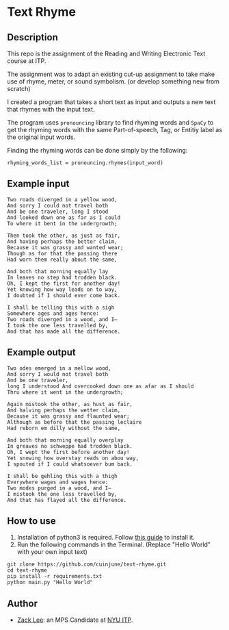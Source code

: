 # Text Rhyme

## Description
This repo is the assignment of the Reading and Writing Electronic Text course at ITP.  

The assignment was to adapt an existing cut-up assignment to take make use of rhyme, meter, or sound symbolism. (or develop something new from scratch)

I created a program that takes a short text as input and outputs a new text that rhymes with the input text.

The program uses `pronouncing` library to find rhyming words and `SpaCy` to get the rhyming words with the same Part-of-speech, Tag, or Entitiy label as the original input words.

Finding the rhyming words can be done simply by the following:

```
rhyming_words_list = pronouncing.rhymes(input_word)
```

## Example input
```
Two roads diverged in a yellow wood,
And sorry I could not travel both
And be one traveler, long I stood
And looked down one as far as I could
To where it bent in the undergrowth;

Then took the other, as just as fair,
And having perhaps the better claim,
Because it was grassy and wanted wear;
Though as for that the passing there
Had worn them really about the same,

And both that morning equally lay
In leaves no step had trodden black.
Oh, I kept the first for another day!
Yet knowing how way leads on to way,
I doubted if I should ever come back.

I shall be telling this with a sigh
Somewhere ages and ages hence:
Two roads diverged in a wood, and I—
I took the one less travelled by,
And that has made all the difference.
```

## Example output
```
Two odes emerged in a mellow wood,   
And sorry I would not travel both 
And be one traveler,  
long I understood And overcooked down one as afar as I should  
Thru where it went in the undergrowth;  

Again mistook the other, as hust as fair,  
And halving perhaps the wetter claim, 
Because it was grassy and flaunted wear; 
Although as before that the passing leclaire 
Had reborn em dilly without the same, 

And both that morning equally overplay 
In greaves no schweppe had trodden black. 
Oh, I wept the first before another day! 
Yet snowing how overstay reads on abou way, 
I spouted if I could whatsoever bum back. 

I shall be gehling this with a thigh 
Everywhere wages and wages hence: 
Two modes purged in a wood, and I— 
I mistook the one less travelled by, 
And that has flayed all the difference.
```

## How to use
1. Installation of python3 is required. Follow [this guide](https://realpython.com/installing-python/) to install it.
2. Run the following commands in the Terminal. (Replace "Hello World" with your own input text)
```
git clone https://github.com/cuinjune/text-rhyme.git
cd text-rhyme
pip install -r requirements.txt
python main.py "Hello World"
```

## Author
* [Zack Lee](https://www.cuinjune.com/about): an MPS Candidate at [NYU ITP](https://itp.nyu.edu).
